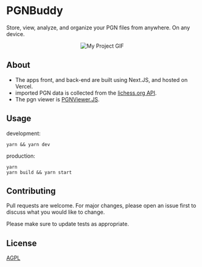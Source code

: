 # PGNBuddy

Store, view, analyze, and organize your PGN files from anywhere. On any device.

<p align="center"> 
  <img src="/client/public/mac.gif" alt="My Project GIF" width="auto" height="auto">
</p>

## About
- The apps front, and back-end are built using Next.JS, and hosted on Vercel.
- imported PGN data is collected from the <a href="https://lichess.org/api">lichess.org API</a>.
- The pgn viewer is <a href="https://github.com/mliebelt/PgnViewerJS">PGNViewer.JS</a>.

## Usage
development:
```
yarn && yarn dev
```
production:
```
yarn
yarn build && yarn start
```

## Contributing

Pull requests are welcome. For major changes, please open an issue first to discuss what you would like to change.

Please make sure to update tests as appropriate.

## License

[AGPL](https://choosealicense.com/licenses/agpl-3.0/)
